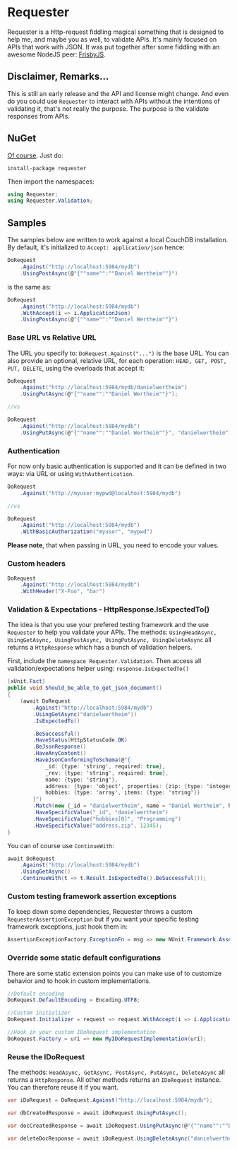 # Requester
Requester is a Http-request fiddling magical something that is designed to help me, and maybe you as well, to validate APIs. It's mainly focused on APIs that work with JSON. It was put together after some fiddling with an awesome NodeJS peer: [FrisbyJS](http://frisbyjs.com/ "FrisbyJS").

## Disclaimer, Remarks...
This is still an early release and the API and license might change. And even do you could use `Requester` to interact with APIs without the intentions of validating it, that's not really the purpose. The purpose is the validate responses from APIs.

## NuGet
[Of course](https://www.nuget.org/packages/requester). Just do:

	install-package requester

Then import the namespaces:

```csharp
using Requester;
using Requester.Validation;
```

## Samples
The samples below are written to work against a local CouchDB installation. By default, it's initialized to `Accept: application/json` hence:

```csharp
DoRequest
	.Against("http://localhost:5984/mydb")
	.UsingPostAsync(@"{""name"":""Daniel Wertheim""}")
```

is the same as:

```csharp
DoRequest
	.Against("http://localhost:5984/mydb")
	.WithAccept(i => i.ApplicationJson)
	.UsingPostAsync(@"{""name"":""Daniel Wertheim""}")
```

### Base URL vs Relative URL
The URL you specify to: `DoRequest.Against("...")` is the base URL. You can also provide an optional, relative URL, for each operation: `HEAD, GET, POST, PUT, DELETE`, using the overloads that accept it:

```csharp
DoRequest
	.Against("http://localhost:5984/mydb/danielwertheim")
	.UsingPutAsync(@"{""name"":""Daniel Wertheim""}");

//vs

DoRequest
	.Against("http://localhost:5984/mydb")
	.UsingPutAsync(@"{""name"":""Daniel Wertheim""}", "danielwertheim");
```

### Authentication
For now only basic authentication is supported and it can be defined in two ways: via URL or using `WithAuthentication`.

```csharp
DoRequest
	.Against("http://myuser:mypwd@localhost:5984/mydb")

//vs

DoRequest
	.Against("http://localhost:5984/mydb")
	.WithBasicAuthorization("myuser", "mypwd")
```

**Please note**, that when passing in URL, you need to encode your values.

### Custom headers
```csharp
DoRequest
	.Against("http://localhost:5984/mydb")
	.WithHeader("X-Foo", "bar")
```

### Validation & Expectations - HttpResponse.IsExpectedTo()
The idea is that you use your prefered testing framework and the use `Requester` to help you validate your APIs. The methods: `UsingHeadAsync, UsingGetAsync, UsingPostAsync, UsingPutAsync, UsingDeleteAsync` all returns a `HttpResponse` which has a bunch of validation helpers.

First, include the `namespace Requester.Validation`. Then access all validation/expectations helper using: `response.IsExpectedTo()`

```csharp
[xUnit.Fact]
public void Should_be_able_to_get_json_document()
{
	(await DoRequest
		.Against("http://localhost:5984/mydb")
		.UsingGetAsync("danielwertheim"))
		.IsExpectedTo()

	    .BeSuccessful()
	    .HaveStatus(HttpStatusCode.OK)
	    .BeJsonResponse()
	    .HaveAnyContent()
	    .HaveJsonConformingToSchema(@"{
	        _id: {type: 'string', required: true},
	        _rev: {type: 'string', required: true},
	        name: {type: 'string'},
	        address: {type: 'object', properties: {zip: {type: 'integer'}}},
	        hobbies: {type: 'array', items: {type: 'string'}}
	    }")
	    .Match(new {_id = "danielwertheim", name = "Daniel Wertheim", hobbies = new [] {"Programming", "Running"}})
	    .HaveSpecificValue("_id", "danielwertheim")
	    .HaveSpecificValue("hobbies[0]", "Programming")
	    .HaveSpecificValue("address.zip", 12345);
}
```

You can of course use `ContinueWith`:

```csharp
await DoRequest
	.Against("http://localhost:5984/mydb")
	.UsingGetAsync()
	.ContinueWith(t => t.Result.IsExpectedTo().BeSuccessful());
```

### Custom testing framework assertion exceptions
To keep down some dependencies, Requester throws a custom `RequesterAssertionException` but if you want your specific testing framework exceptions, just hook them in:

```csharp
AssertionExceptionFactory.ExceptionFn = msg => new NUnit.Framework.AssertionException(msg);
```

### Override some static default configurations
There are some static extension points you can make use of to customize behavior and to hook in custom implementations.

```csharp
//Default encoding
DoRequest.DefaultEncoding = Encoding.UTF8;

//Custom initializer
DoRequest.Initializer = request => request.WithAccept(i => i.ApplicationJson);

//Hook in your custom IDoRequest implementation
DoRequest.Factory = uri => new MyIDoRequestImplementation(uri);
```

### Reuse the IDoRequest
The methods: `HeadAsync, GetAsync, PostAsync, PutAsync, DeleteAsync` all returns a `HttpResponse`. All other methods returns an `IDoRequest` instance. You can therefore reuse it if you want.

```csharp
var iDoRequest = DoRequest.Against("http://localhost:5984/mydb");

var dbCreatedResponse = await iDoRequest.UsingPutAsync();

var docCreatedResponse = await iDoRequest.UsingPutAsync(@"{""name"":""Daniel Wertheim""}", "danielwertheim");

var deleteDocResponse = await iDoRequest.UsingDeleteAsync("danielwertheim?rev=" + docCreatedResponse.ETag);
```
